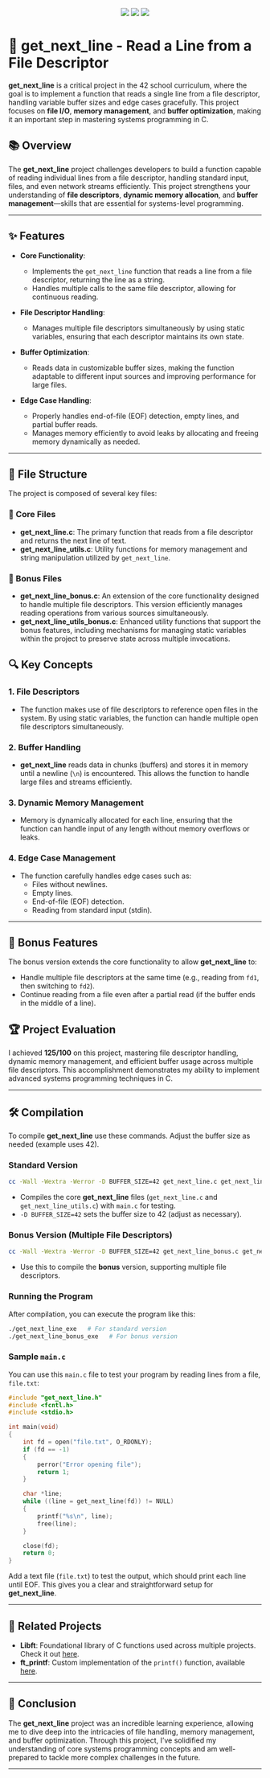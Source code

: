 <p align="center">
   <img src="https://img.shields.io/badge/get_next_line-125%2F100-brightgreen?style=flat-square"/>
   <img src="https://img.shields.io/badge/language-C-blue.svg?style=flat-square"/>
   <img src="https://img.shields.io/badge/file-descriptors-important.svg?style=flat-square"/>
</p>

# 📜 get_next_line - Read a Line from a File Descriptor

**get_next_line** is a critical project in the 42 school curriculum, where the goal is to implement a function that reads a single line from a file descriptor, handling variable buffer sizes and edge cases gracefully. This project focuses on **file I/O**, **memory management**, and **buffer optimization**, making it an important step in mastering systems programming in C.

## 📚 Overview

The **get_next_line** project challenges developers to build a function capable of reading individual lines from a file descriptor, handling standard input, files, and even network streams efficiently. This project strengthens your understanding of **file descriptors**, **dynamic memory allocation**, and **buffer management**—skills that are essential for systems-level programming.

---

## ✨ Features

- **Core Functionality**:
  - Implements the `get_next_line` function that reads a line from a file descriptor, returning the line as a string.
  - Handles multiple calls to the same file descriptor, allowing for continuous reading.
  
- **File Descriptor Handling**:
  - Manages multiple file descriptors simultaneously by using static variables, ensuring that each descriptor maintains its own state.
  
- **Buffer Optimization**:
  - Reads data in customizable buffer sizes, making the function adaptable to different input sources and improving performance for large files.

- **Edge Case Handling**:
  - Properly handles end-of-file (EOF) detection, empty lines, and partial buffer reads.
  - Manages memory efficiently to avoid leaks by allocating and freeing memory dynamically as needed.

---

## 📂 File Structure

The project is composed of several key files:

### 📜 Core Files
- **get_next_line.c**: The primary function that reads from a file descriptor and returns the next line of text.
- **get_next_line_utils.c**: Utility functions for memory management and string manipulation utilized by `get_next_line`.

### 📜 Bonus Files
- **get_next_line_bonus.c**: An extension of the core functionality designed to handle multiple file descriptors. This version efficiently manages reading operations from various sources simultaneously.
- **get_next_line_utils_bonus.c**: Enhanced utility functions that support the bonus features, including mechanisms for managing static variables within the project to preserve state across multiple invocations.

## 🔍 Key Concepts

### 1. **File Descriptors**
   - The function makes use of file descriptors to reference open files in the system. By using static variables, the function can handle multiple open file descriptors simultaneously.

### 2. **Buffer Handling**
   - **get_next_line** reads data in chunks (buffers) and stores it in memory until a newline (`\n`) is encountered. This allows the function to handle large files and streams efficiently.

### 3. **Dynamic Memory Management**
   - Memory is dynamically allocated for each line, ensuring that the function can handle input of any length without memory overflows or leaks.

### 4. **Edge Case Management**
   - The function carefully handles edge cases such as:
     - Files without newlines.
     - Empty lines.
     - End-of-file (EOF) detection.
     - Reading from standard input (stdin).

---

## 🌟 Bonus Features

The bonus version extends the core functionality to allow **get_next_line** to:

- Handle multiple file descriptors at the same time (e.g., reading from `fd1`, then switching to `fd2`).
- Continue reading from a file even after a partial read (if the buffer ends in the middle of a line).


## 🏆 Project Evaluation

I achieved **125/100** on this project, mastering file descriptor handling, dynamic memory management, and efficient buffer usage across multiple file descriptors. This accomplishment demonstrates my ability to implement advanced systems programming techniques in C.

---

## 🛠️ Compilation

To compile **get_next_line**  use these commands. Adjust the buffer size as needed (example uses 42).

### Standard Version

```bash
cc -Wall -Wextra -Werror -D BUFFER_SIZE=42 get_next_line.c get_next_line_utils.c main.c -o get_next_line_exe
```

- Compiles the core **get_next_line** files (`get_next_line.c` and `get_next_line_utils.c`) with `main.c` for testing.
- `-D BUFFER_SIZE=42` sets the buffer size to 42 (adjust as necessary).

### Bonus Version (Multiple File Descriptors)

```bash
cc -Wall -Wextra -Werror -D BUFFER_SIZE=42 get_next_line_bonus.c get_next_line_utils_bonus.c main.c -o get_next_line_bonus_exe
```

- Use this to compile the **bonus** version, supporting multiple file descriptors.

### Running the Program

After compilation, you can execute the program like this:

```bash
./get_next_line_exe   # For standard version
./get_next_line_bonus_exe   # For bonus version
```

### Sample `main.c`

You can use this `main.c` file to test your program by reading lines from a file, `file.txt`:

```c
#include "get_next_line.h"
#include <fcntl.h>
#include <stdio.h>

int main(void)
{
    int fd = open("file.txt", O_RDONLY);
    if (fd == -1)
    {
        perror("Error opening file");
        return 1;
    }

    char *line;
    while ((line = get_next_line(fd)) != NULL)
    {
        printf("%s\n", line);
        free(line);
    }

    close(fd);
    return 0;
}
```

Add a text file (`file.txt`) to test the output, which should print each line until EOF. This gives you a clear and straightforward setup for **get_next_line**.

---
## 🔗 Related Projects

- **Libft**: Foundational library of C functions used across multiple projects. Check it out [here](https://github.com/AhmadHirzallah/Libft).
- **ft_printf**: Custom implementation of the `printf()` function, available [here](https://github.com/AhmadHirzallah/ft_printf).

---


## 🚀 Conclusion

The **get_next_line** project was an incredible learning experience, allowing me to dive deep into the intricacies of file handling, memory management, and buffer optimization. Through this project, I’ve solidified my understanding of core systems programming concepts and am well-prepared to tackle more complex challenges in the future.

---

